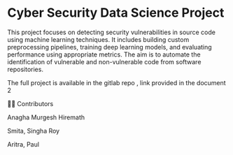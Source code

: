# Cyber Security Data Science Project 

This project focuses on detecting security vulnerabilities in source code using machine learning techniques. It includes building custom preprocessing pipelines, training deep learning models, and evaluating performance using appropriate metrics. The aim is to automate the identification of vulnerable and non-vulnerable code from software repositories.

The full project is available in the gitlab repo , link provided  in the document 2

🧑‍💻 Contributors

Anagha Murgesh Hiremath

Smita, Singha Roy

Aritra, Paul
